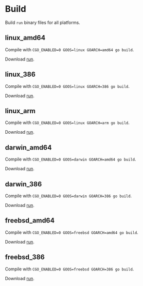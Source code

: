 
# Build

Build `run` binary files for all platforms.

## linux_amd64

Compile with `CGO_ENABLED=0 GOOS=linux GOARCH=amd64 go build`.

Download [run](https://github.com/runscripts/runscripts/blob/master/build/linux_amd64/run).

## linux_386

Compile with `CGO_ENABLED=0 GOOS=linux GOARCH=386 go build`.

Download [run](https://github.com/runscripts/runscripts/blob/master/build/linux_386/run).

## linux_arm

Compile with `CGO_ENABLED=0 GOOS=linux GOARCH=arm go build`.

Download [run](https://github.com/runscripts/runscripts/blob/master/build/linux_arm/run).

## darwin_amd64

Compile with `CGO_ENABLED=0 GOOS=darwin GOARCH=amd64 go build`.

Download [run](https://github.com/runscripts/runscripts/blob/master/build/darwin_amd64/run).

## darwin_386

Compile with `CGO_ENABLED=0 GOOS=darwin GOARCH=386 go build`.

Download [run](https://github.com/runscripts/runscripts/blob/master/build/darwin_386/run).

## freebsd_amd64

Compile with `CGO_ENABLED=0 GOOS=freebsd GOARCH=amd64 go build`.

Download [run](https://github.com/runscripts/runscripts/blob/master/build/freebsd_amd64/run).

## freebsd_386

Compile with `CGO_ENABLED=0 GOOS=freebsd GOARCH=386 go build`.

Download [run](https://github.com/runscripts/runscripts/blob/master/build/freebsd_386/run).

